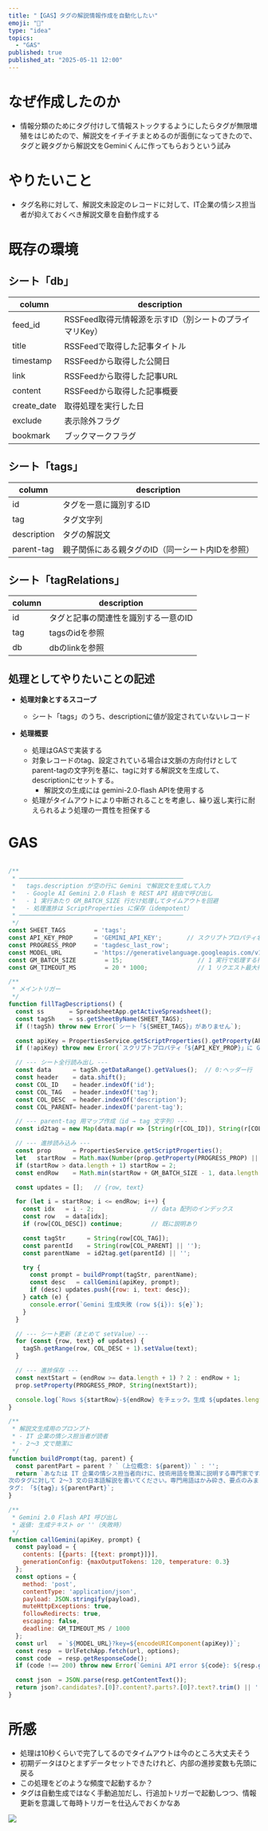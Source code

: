 ```yaml
---
title: "【GAS】タグの解説情報作成を自動化したい"
emoji: "🦆"
type: "idea"
topics:
  - "GAS"
published: true
published_at: "2025-05-11 12:00"
---
```


# なぜ作成したのか

- 情報分類のためにタグ付けして情報ストックするようにしたらタグが無限増殖をはじめたので、解説文をイチイチまとめるのが面倒になってきたので、タグと親タグから解説文をGeminiくんに作ってもらおうという試み

# やりたいこと
- タグ名称に対して、解説文未設定のレコードに対して、IT企業の情シス担当者が抑えておくべき解説文章を自動作成する

# 既存の環境
## シート「db」
|column|description|
|---|---|
|feed_id|RSSFeed取得元情報源を示すID（別シートのプライマリKey）
|title|RSSFeedで取得した記事タイトル
|timestamp|RSSFeedから取得した公開日
|link|RSSFeedから取得した記事URL
|content|RSSFeedから取得した記事概要
|create_date|取得処理を実行した日
|exclude|表示除外フラグ
|bookmark|ブックマークフラグ

## シート「tags」
|column|description|
|---|---|
|id|タグを一意に識別するID
|tag|タグ文字列
|description|タグの解説文
|parent-tag|親子関係にある親タグのID（同一シート内IDを参照）

## シート「tagRelations」
|column|description|
|---|---|
|id|タグと記事の関連性を識別する一意のID
|tag|tagsのidを参照
|db|dbのlinkを参照

## 処理としてやりたいことの記述
- **処理対象とするスコープ**
  - シート「tags」のうち、descriptionに値が設定されていないレコード

- **処理概要**
  - 処理はGASで実装する
  - 対象レコードのtag、設定されている場合は文脈の方向付けとしてparent-tagの文字列を基に、tagに対する解説文を生成して、descriptionにセットする。
    - 解説文の生成には gemini-2.0-flash APIを使用する
  - 処理がタイムアウトにより中断されることを考慮し、繰り返し実行に耐えられるよう処理の一貫性を担保する


# GAS

```javascript

/**
 * ──────────────────────────────────────────────
 *   tags.description が空の行に Gemini で解説文を生成して入力
 *   - Google AI Gemini 2.0 Flash を REST API 経由で呼び出し
 *   - 1 実行あたり GM_BATCH_SIZE 行だけ処理してタイムアウトを回避
 *   - 処理進捗は ScriptProperties に保存（idempotent）
 * ──────────────────────────────────────────────
 */
const SHEET_TAGS        = 'tags';
const API_KEY_PROP      = 'GEMINI_API_KEY';       // スクリプトプロパティ名
const PROGRESS_PROP     = 'tagdesc_last_row';
const MODEL_URL         = 'https://generativelanguage.googleapis.com/v1beta/models/gemini-2.0-flash:generateContent';
const GM_BATCH_SIZE        = 15;                     // 1 実行で処理する行数
const GM_TIMEOUT_MS        = 20 * 1000;              // 1 リクエスト最大待機 20 秒

/**
 * メイントリガー
 */
function fillTagDescriptions() {
  const ss       = SpreadsheetApp.getActiveSpreadsheet();
  const tagSh    = ss.getSheetByName(SHEET_TAGS);
  if (!tagSh) throw new Error(`シート「${SHEET_TAGS}」がありません`);

  const apiKey = PropertiesService.getScriptProperties().getProperty(API_KEY_PROP);
  if (!apiKey) throw new Error(`スクリプトプロパティ「${API_KEY_PROP}」に Gemini API キーを設定してください`);

  // --- シート全行読み出し ---
  const data      = tagSh.getDataRange().getValues();  // 0:ヘッダー行
  const header    = data.shift();
  const COL_ID    = header.indexOf('id');
  const COL_TAG   = header.indexOf('tag');
  const COL_DESC  = header.indexOf('description');
  const COL_PARENT= header.indexOf('parent-tag');

  // --- parent-tag 用マップ作成（id → tag 文字列）---
  const id2tag = new Map(data.map(r => [String(r[COL_ID]), String(r[COL_TAG])]));

  // --- 進捗読み込み ---
  const prop      = PropertiesService.getScriptProperties();
  let   startRow  = Math.max(Number(prop.getProperty(PROGRESS_PROP) || 2), 2); // 2 行目から
  if (startRow > data.length + 1) startRow = 2;                                // 終了したらリセット
  const endRow    = Math.min(startRow + GM_BATCH_SIZE - 1, data.length + 1);

  const updates = [];   // {row, text}

  for (let i = startRow; i <= endRow; i++) {
    const idx   = i - 2;                // data 配列のインデックス
    const row   = data[idx];
    if (row[COL_DESC]) continue;        // 既に説明あり

    const tagStr      = String(row[COL_TAG]);
    const parentId    = String(row[COL_PARENT] || '');
    const parentName  = id2tag.get(parentId) || '';

    try {
      const prompt = buildPrompt(tagStr, parentName);
      const desc   = callGemini(apiKey, prompt);
      if (desc) updates.push({row: i, text: desc});
    } catch (e) {
      console.error(`Gemini 生成失敗 (row ${i}): ${e}`);
    }
  }

  // --- シート更新（まとめて setValue）---
  for (const {row, text} of updates) {
    tagSh.getRange(row, COL_DESC + 1).setValue(text);
  }

  // --- 進捗保存 ---
  const nextStart = (endRow >= data.length + 1) ? 2 : endRow + 1;
  prop.setProperty(PROGRESS_PROP, String(nextStart));

  console.log(`Rows ${startRow}-${endRow} をチェック。生成 ${updates.length} 行。次回開始行: ${nextStart}`);
}

/**
 * 解説文生成用のプロンプト
 * - IT 企業の情シス担当者が読者
 * - 2〜3 文で簡潔に
 */
function buildPrompt(tag, parent) {
  const parentPart = parent ? `（上位概念: ${parent}）` : '';
  return `あなたは IT 企業の情シス担当者向けに、技術用語を簡潔に説明する専門家です。
次のタグに対して 2〜3 文の日本語解説を書いてください。専門用語はかみ砕き、要点のみまとめてください。タイトルや前置きを含めず、解説文のみを回答してください。
タグ: 「${tag}」${parentPart}`;
}

/**
 * Gemini 2.0 Flash API 呼び出し
 * 返値: 生成テキスト or ''（失敗時）
 */
function callGemini(apiKey, prompt) {
  const payload = {
    contents: [{parts: [{text: prompt}]}],
    generationConfig: {maxOutputTokens: 120, temperature: 0.3}
  };
  const options = {
    method: 'post',
    contentType: 'application/json',
    payload: JSON.stringify(payload),
    muteHttpExceptions: true,
    followRedirects: true,
    escaping: false,
    deadline: GM_TIMEOUT_MS / 1000
  };
  const url   = `${MODEL_URL}?key=${encodeURIComponent(apiKey)}`;
  const resp  = UrlFetchApp.fetch(url, options);
  const code  = resp.getResponseCode();
  if (code !== 200) throw new Error(`Gemini API error ${code}: ${resp.getContentText()}`);

  const json  = JSON.parse(resp.getContentText());
  return json?.candidates?.[0]?.content?.parts?.[0]?.text?.trim() || '';
}

```

# 所感
- 処理は10秒くらいで完了してるのでタイムアウトは今のところ大丈夫そう
- 初期データはひとまずデータセットできたけれど、内部の進捗変数も先頭に戻る
- この処理をどのような頻度で起動するか？
- タグは自動生成ではなく手動追加だし、行追加トリガーで起動しつつ、情報更新を意識して毎時トリガーを仕込んでおくかなあ

![](/images/2025051100001/2025051101.png)